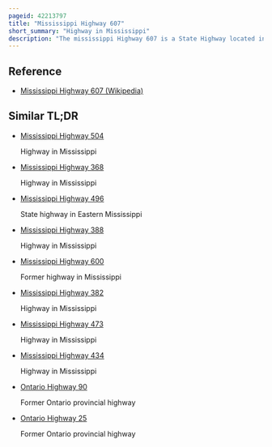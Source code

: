 ```yaml
---
pageid: 42213797
title: "Mississippi Highway 607"
short_summary: "Highway in Mississippi"
description: "The mississippi Highway 607 is a State Highway located in the Mississippi Gulf Coast Region. The route starts at U. S. Route 90 goes west to interstate 10. The Route has a Gap as it travels through the stennis Space Center but resumes north of the Center to end at i-59 and us 11 South of Picayune. The Road was Part of us 11 and us 90 before the Designation of ms 43 in 1948. Ms 607 was created in 1967 after the Reroute of ms 43 and the stennis Space Center were built."
---
```


## Reference

- [Mississippi Highway 607 (Wikipedia)](https://en.wikipedia.org/?curid=42213797)

## Similar TL;DR

- [Mississippi Highway 504](/tldr/en/mississippi-highway-504)

  Highway in Mississippi

- [Mississippi Highway 368](/tldr/en/mississippi-highway-368)

  Highway in Mississippi

- [Mississippi Highway 496](/tldr/en/mississippi-highway-496)

  State highway in Eastern Mississippi

- [Mississippi Highway 388](/tldr/en/mississippi-highway-388)

  Highway in Mississippi

- [Mississippi Highway 600](/tldr/en/mississippi-highway-600)

  Former highway in Mississippi

- [Mississippi Highway 382](/tldr/en/mississippi-highway-382)

  Highway in Mississippi

- [Mississippi Highway 473](/tldr/en/mississippi-highway-473)

  Highway in Mississippi

- [Mississippi Highway 434](/tldr/en/mississippi-highway-434)

  Highway in Mississippi

- [Ontario Highway 90](/tldr/en/ontario-highway-90)

  Former Ontario provincial highway

- [Ontario Highway 25](/tldr/en/ontario-highway-25)

  Former Ontario provincial highway
